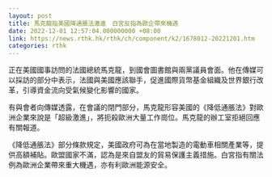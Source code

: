 ```yaml
---
layout: post
title: 馬克龍指美國降通脹法激進　白宮反指為歐企帶來機遇
date: 2022-12-01 12:57:04.000000000 +08:00
link: https://news.rthk.hk/rthk/ch/component/k2/1678012-20221201.htm
categories: rthk
---
```


正在美國國事訪問的法國總統馬克龍，到國會圖書館與兩黨議員會面。他在傳媒可以採訪的部分中表示，法國與美國應該聯手，促進國際貨幣基金組織及世界銀行改革，引導資金流向受氣候變化影響的國家。

有與會者向傳媒透露，在會議的閉門部分，馬克龍形容美國的《降低通脹法》對歐洲企業來說是「超級激進」，將扼殺歐洲大量工作崗位。馬克龍的辦工室拒絕回應有關報道。

《降低通脹法》部分條款規定，美國政府可為在當地製造的電動車相關產業等，提供高額補貼。歐盟國家不滿，認為是來自盟友的貿易保護主義措施。白宮指有關法例為歐洲企業帶來重大機遇，亦有利歐洲能源安全。
